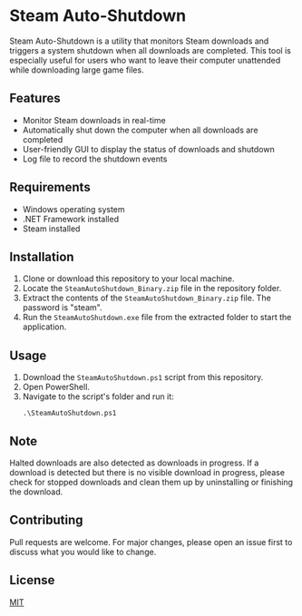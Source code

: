 # Steam Auto-Shutdown

Steam Auto-Shutdown is a utility that monitors Steam downloads and triggers a system shutdown when all downloads are completed. This tool is especially useful for users who want to leave their computer unattended while downloading large game files.

## Features

- Monitor Steam downloads in real-time
- Automatically shut down the computer when all downloads are completed
- User-friendly GUI to display the status of downloads and shutdown
- Log file to record the shutdown events

## Requirements

- Windows operating system
- .NET Framework installed
- Steam installed

## Installation

1. Clone or download this repository to your local machine.
2. Locate the `SteamAutoShutdown_Binary.zip` file in the repository folder.
3. Extract the contents of the `SteamAutoShutdown_Binary.zip` file. The password is "steam".
4. Run the `SteamAutoShutdown.exe` file from the extracted folder to start the application.

## Usage

1. Download the `SteamAutoShutdown.ps1` script from this repository.
2. Open PowerShell.
3. Navigate to the script's folder and run it:
    ```
    .\SteamAutoShutdown.ps1
    ```

## Note

Halted downloads are also detected as downloads in progress. If a download is detected but there is no visible download in progress, please check for stopped downloads and clean them up by uninstalling or finishing the download.

## Contributing

Pull requests are welcome. For major changes, please open an issue first to discuss what you would like to change.

## License

[MIT](https://choosealicense.com/licenses/mit/)
